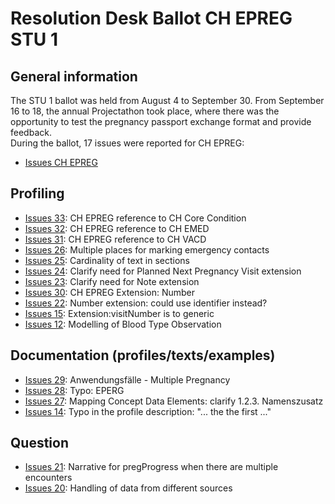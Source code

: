 # Resolution Desk Ballot CH EPREG STU 1

## General information
The STU 1 ballot was held from August 4 to September 30. From September 16 to 18, 
the annual Projectathon took place, where there was the opportunity to test the 
pregnancy passport exchange format and provide feedback.   
During the ballot, 17 issues were reported for CH EPREG:
* [Issues CH EPREG](https://github.com/hl7ch/ch-epreg/issues?q=is%3Aissue%20state%3Aopen%20label%3A%22STU%201%20Ballot%22)

## Profiling
* [Issues 33](https://github.com/hl7ch/ch-epreg/issues/33): CH EPREG reference to CH Core Condition
* [Issues 32](https://github.com/hl7ch/ch-epreg/issues/32): CH EPREG reference to CH EMED
* [Issues 31](https://github.com/hl7ch/ch-epreg/issues/31): CH EPREG reference to CH VACD
* [Issues 26](https://github.com/hl7ch/ch-epreg/issues/26): Multiple places for marking emergency contacts
* [Issues 25](https://github.com/hl7ch/ch-epreg/issues/25): Cardinality of text in sections
* [Issues 24](https://github.com/hl7ch/ch-epreg/issues/24): Clarify need for Planned Next Pregnancy Visit extension
* [Issues 23](https://github.com/hl7ch/ch-epreg/issues/23): Clarify need for Note extension
* [Issues 30](https://github.com/hl7ch/ch-epreg/issues/30): CH EPREG Extension: Number
* [Issues 22](https://github.com/hl7ch/ch-epreg/issues/22): Number extension: could use identifier instead?
* [Issues 15](https://github.com/hl7ch/ch-epreg/issues/15): Extension:visitNumber is to generic
* [Issues 12](https://github.com/hl7ch/ch-epreg/issues/12): Modelling of Blood Type Observation

## Documentation (profiles/texts/examples)
* [Issues 29](https://github.com/hl7ch/ch-epreg/issues/29): Anwendungsfälle - Multiple Pregnancy
* [Issues 28](https://github.com/hl7ch/ch-epreg/issues/28): Typo: EPERG
* [Issues 27](https://github.com/hl7ch/ch-epreg/issues/27): Mapping Concept Data Elements: clarify 1.2.3. Namenszusatz
* [Issues 14](https://github.com/hl7ch/ch-epreg/issues/14): Typo in the profile description: "... the the first ..."

## Question
* [Issues 21](https://github.com/hl7ch/ch-epreg/issues/21): Narrative for pregProgress when there are multiple encounters
* [Issues 20](https://github.com/hl7ch/ch-epreg/issues/20): Handling of data from different sources

